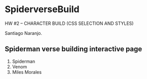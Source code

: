 # SpiderverseBuild
HW #2 – CHARACTER BUILD (CSS SELECTION AND STYLES)

Santiago Naranjo.


## Spiderman verse building interactive page
1. Spiderman
2. Venom
3. Miles Morales
